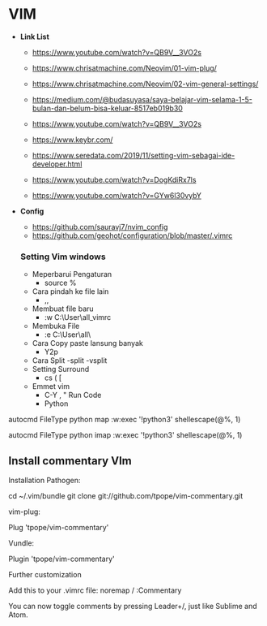 # **VIM**

- **Link List**

  - https://www.youtube.com/watch?v=QB9V__3VO2s

  - https://www.chrisatmachine.com/Neovim/01-vim-plug/

  - https://www.chrisatmachine.com/Neovim/02-vim-general-settings/

  - https://medium.com/@budasuyasa/saya-belajar-vim-selama-1-5-bulan-dan-belum-bisa-keluar-8517eb019b30

  - https://www.youtube.com/watch?v=QB9V__3VO2s

  - https://www.keybr.com/

  - https://www.seredata.com/2019/11/setting-vim-sebagai-ide-developer.html
  
  - https://www.youtube.com/watch?v=DogKdiRx7ls
  
  - https://www.youtube.com/watch?v=GYw6l30vybY
  
- **Config**
  - https://github.com/sauravj7/nvim_config
  - https://github.com/geohot/configuration/blob/master/.vimrc
  
  
  ### Setting Vim windows
  - Meperbarui Pengaturan
    - source %
  - Cara pindah ke file lain
    - ,,
  - Membuat file baru
    - :w C:\User\all\_vimrc
  - Membuka File
    - :e C:\User\all\
  - Cara Copy paste lansung banyak
    - Y2p
  - Cara Split 
    -split
    -vsplit
  - Setting Surround
    - cs ( [
  - Emmet vim
    - C-Y ,
  " Run Code 
    - Python
    
autocmd FileType python map <buffer> <F9> :w<CR>:exec '!python3' shellescape(@%, 1)<CR>
  
autocmd FileType python imap <buffer> <F9> <esc>:w<CR>:exec '!python3' shellescape(@%, 1)<CR>
  
## Install commentary VIm
Installation
Pathogen:

cd ~/.vim/bundle
git clone git://github.com/tpope/vim-commentary.git

vim-plug:

Plug 'tpope/vim-commentary'

Vundle:

Plugin 'tpope/vim-commentary'

Further customization

Add this to your .vimrc file: noremap <leader>/ :Commentary<cr>

You can now toggle comments by pressing Leader+/, just like Sublime and Atom.
